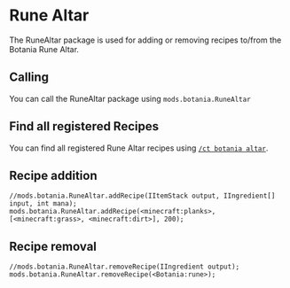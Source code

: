# Rune Altar

The RuneAltar package is used for adding or removing recipes to/from the Botania Rune Altar.

## Calling

You can call the RuneAltar package using `mods.botania.RuneAltar`

## Find all registered Recipes

You can find all registered Rune Altar recipes using [`/ct botania altar`](/Mods/Modtweaker/Botania/Commands/).

## Recipe addition

```zenscript
//mods.botania.RuneAltar.addRecipe(IItemStack output, IIngredient[] input, int mana);
mods.botania.RuneAltar.addRecipe(<minecraft:planks>,[<minecraft:grass>, <minecraft:dirt>], 200);
```

## Recipe removal

```zenscript
//mods.botania.RuneAltar.removeRecipe(IIngredient output);
mods.botania.RuneAltar.removeRecipe(<Botania:rune>);
```